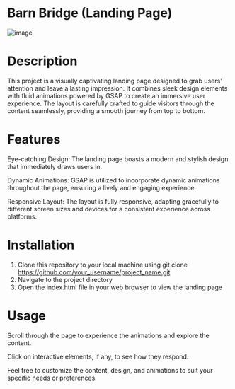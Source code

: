 # Barn Bridge (Landing Page)

![image](https://github.com/Aalain-Dev/Barn-Bridge/assets/168328656/5f01c5aa-aa74-419a-9ea6-c105be09a86b)

# Description

This project is a visually captivating landing page designed to grab users' attention and leave a lasting impression. It combines sleek design elements with fluid animations powered by GSAP to create an immersive user experience. The layout is carefully crafted to guide visitors through the content seamlessly, providing a smooth journey from top to bottom.

# Features
Eye-catching Design: The landing page boasts a modern and stylish design that immediately draws users in.

Dynamic Animations: GSAP is utilized to incorporate dynamic animations throughout the page, ensuring a lively and engaging experience.

Responsive Layout: The layout is fully responsive, adapting gracefully to different screen sizes and devices for a consistent experience across platforms.
# Installation
1. Clone this repository to your local machine using git clone https://github.com/your_username/project_name.git
2. Navigate to the project directory
3. Open the index.html file in your web browser to view the landing page

# Usage 
Scroll through the page to experience the animations and explore the content.

Click on interactive elements, if any, to see how they respond.

Feel free to customize the content, design, and animations to suit your specific needs or preferences.
